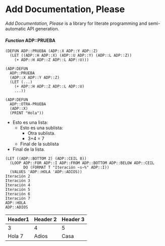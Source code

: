 # Add Documentation, Please

_Add Documentation, Please_ is a library for literate programming and semi-automatic API generation.

#### ***Function*** ADP::PRUEBA

```Lisp
(DEFUN ADP::PRUEBA (ADP::X ADP::Y ADP::Z)
  (LET ((ADP::H ADP::X) (ADP::U ADP::Y) (ADP::L ADP::Z))
    (+ ADP::H ADP::Z ADP::L ADP::U)))
```

```
(ADP:DEFUN
  ADP::PRUEBA
  (ADP::X ADP::Y ADP::Z)
  (LET (...)
    (+ ADP::H ADP::Z ADP::L ADP::U)
    ...))

(ADP:DEFUN
  ADP::OTRA-PRUEBA
  (ADP::X)
  (PRINT "Hola"))
```

* Esto es una lista:
  * Esto es una sublista:
    * Otra sublista.
    * 3+4 = 7
  * Final de la sublista
* Final de la lista.

```
(LET ((ADP::BOTTOM 2) (ADP::CEIL 8))
  (LOOP ADP::FOR ADP::I ADP::FROM ADP::BOTTOM ADP::BELOW ADP::CEIL
        DO (FORMAT T "Iteración ~s~%" ADP::I))
  (VALUES 'ADP::HOLA 'ADP::ADIOS))
Iteración 2
Iteración 3
Iteración 4
Iteración 5
Iteración 6
Iteración 7
ADP::HOLA
ADP::ADIOS
```

| Header1 | Header 2 | Header 3 |
| --- | --- | --- |
| 3 | 4 | 5 |
| Hola 7 | Adios | Casa |


